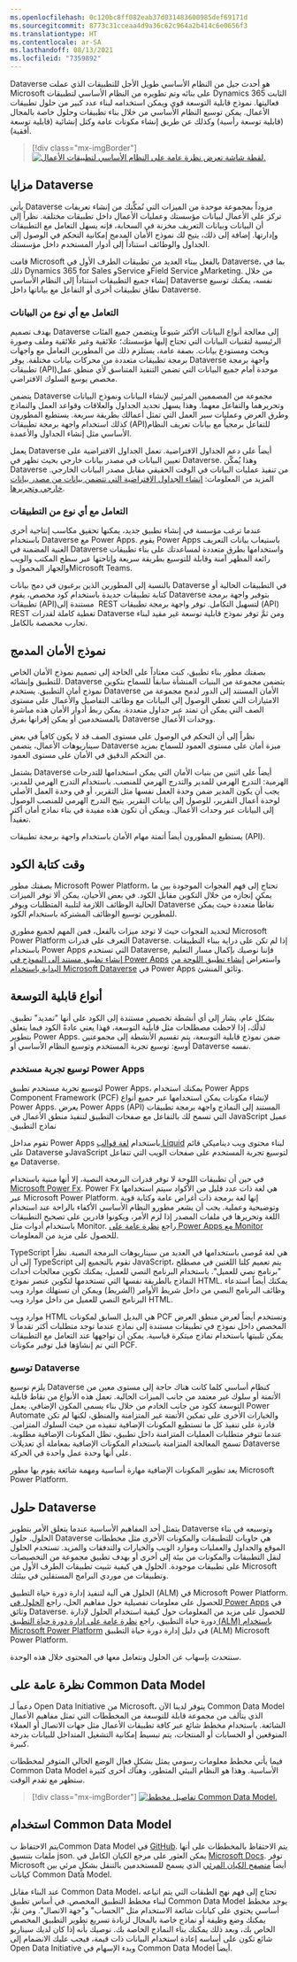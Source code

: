 ```yaml
---
ms.openlocfilehash: 0c120bc8ff082eab37d031483600985def69171d
ms.sourcegitcommit: 8773c31cceaa4d9a36c62c964a2b414c6e0656f3
ms.translationtype: HT
ms.contentlocale: ar-SA
ms.lasthandoff: 08/13/2021
ms.locfileid: "7359892"
---
```

Dataverse هو أحدث جيل من النظام الأساسي طويل الأجل للتطبيقات‬ الذي عملت Microsoft على بنائه وتم تطويره من النظام الأساسي لتطبيقات Dynamics 365 الثابت فعاليتها. نموذج قابلية التوسعة قوي ويمكن استخدامه لبناء عدد كبير من حلول تطبيقات الأعمال. يمكن توسيع النظام الأساسي من خلال بناء تطبيقات وحلول خاصة بالمجال (قابلية توسعة رأسية) وكذلك عن طريق إنشاء مكونات عامة وكتل إنشائية (قابلية توسعة أفقية).

> [!div class="mx-imgBorder"]
> [![لقطة شاشة تعرض نظرة عامة على النظام الأساسي لتطبيقات الأعمال.](../media/power-platform.png)](../media/power-platform.png#lightbox)

## <a name="benefits-of-dataverse"></a>مزايا Dataverse

يأتي Dataverse مزوداً بمجموعة موحدة من الميزات التي تُمكِّنك من إنشاء تعريفات تركز على الأعمال لبيانات مؤسستك وعمليات الأعمال داخل تطبيقات مختلفة. نظراً إلى أن البيانات وبيانات التعريف مخزنة في السحابة، فإنه يسهل التعامل مع التطبيقات وإدارتها. إضافة إلى ذلك، يتيح لك نموذج الأمان المدمج إمكانية التحكم في الوصول إلى الجداول والوظائف استناداً إلى أدوار المستخدم داخل مؤسستك.

قامت Microsoft بالفعل ببناء العديد من تطبيقات الطرف الأول في Dataverse، بما في ذلك Dynamics 365 for Sales وService وField Service وMarketing. من خلال إنشاء جميع التطبيقات استناداً إلى النظام الأساسي Dataverse نفسه، يمكنك توسيع نطاق تطبيقات أخرى أو التفاعل مع بياناتها داخل Dataverse.

### <a name="work-with-any-type-of-data"></a>التعامل مع أي نوع من البيانات

يهدف تصميم Dataverse إلى معالجة أنواع البيانات الأكثر شيوعاً ويتضمن جميع الفئات الرئيسية لتقنيات البيانات التي تحتاج إليها مؤسستك؛ علائقية وغير علائقية وملف وصورة وبحث ومستودع بيانات. بصفة عامة، يستلزم ذلك من المطورين التعامل مع واجهات برمجة تطبيقات متعددة من محركات بيانات مختلفة. يوفر Dataverse واجهة برمجة تطبيقات (API)‏ موحدة أمام جميع البيانات التي تضمن التنفيذ المتناسق لأي منطق عمل مخصص يوسع السلوك الافتراضي.

يتضمن Dataverse مجموعة من المصممين المرئيين لإنشاء البيانات ونموذج البيانات وتحريرهما والتفاعل معهما. وهذا يسهل تحديد الجداول والعلاقات وقواعد العمل والنماذج وطرق العرض وعمليات سير العمل التي تمثل أعمالك بطريقة سريعة. يستطيع المطورون كذلك استخدام واجهة برمجة تطبيقات (API)‏ للتفاعل برمجياً مع بيانات تعريف النظام الأساسي مثل إنشاء الجداول والأعمدة.

يعمل Dataverse أيضاً على دعم الجداول الافتراضية. تعمل الجداول الافتراضية على تعيين البيانات في مصدر بيانات خارجي بحيث تظهر في Dataverse. وهذا يُمكّن Dataverse من تنفيذ عمليات البيانات في الوقت الحقيقي مقابل مصدر البيانات الخارجي. المزيد من المعلومات: [إنشاء الجداول الافتراضية التي تتضمن بيانات من مصدر بيانات خارجي وتحريرها](/powerapps/maker/data-platform/create-edit-virtual-entities/?azure-portal=true).

### <a name="work-with-any-type-of-app"></a>التعامل مع أي نوع من التطبيقات

عندما ترغب مؤسسة في إنشاء تطبيق جديد، يمكنها تحقيق مكاسب إنتاجية أخرى باستخدام Dataverse مع Power Apps. يقوم Power Apps باستيعاب بيانات التعريف الغنية المضمنة في Dataverse واستخدامها بطرق متعددة لمساعدتك على بناء تطبيقات رائعة المظهر آمنة وقابلة للتوسيع بطريقة سريعة وإتاحتها عبر سطح المكتب والويب والجهاز المحمول وMicrosoft Teams.

بالنسبة إلى المطورين الذين يرغبون في دمج بيانات Dataverse في التطبيقات الحالية أو كتابة تطبيقات جديدة باستخدام كود مخصص، يقوم Dataverse بتوفير واجهة برمجة تطبيقات (API)‏ مستندة إلى REST لتسهيل التكامل. توفر واجهة برمجة تطبيقات (API)‏ REST تغطية كاملة لقدرات Dataverse ومن ثمَّ توفر نموذج قابلية توسعة غير مقيد لبناء تجارب مخصصة بالكامل.

## <a name="built-in-security-model"></a>نموذج الأمان المدمج

بصفتك مطور بناء تطبيق، كنت معتاداً على الحاجة إلى تصميم نموذج الأمان الخاص للتطبيق وإنشائه. Dataverse يتضمن مجموعة من البنيات المنشأة سابقاً للسماح بتكوين نموذج أمان التطبيق. يستخدم Dataverse الأمان المستند إلى الدور لدمج مجموعة من الامتيازات التي تغطي الوصول إلى البيانات مع وظائف التفاصيل والأعمال على مستوى الصف التي يمكن أن تمتد عبر جداول متعددة. يمكن ربط أدوار الأمان هذه مباشرة بالمستخدمين أو يمكن إقرانها بفرق Dataverse ووحدات الأعمال.

نظراً إلى أن التحكم في الوصول على مستوى الصف قد لا يكون كافياً في بعض سيناريوهات الأعمال، يتضمن Dataverse ميزة أمان على مستوى العمود للسماح بمزيد من التحكم الدقيق في الأمان على مستوى العمود.

يشتمل Dataverse أيضاً على اثنين من بنيات الأمان التي يمكن استخدامها للتدرجات الهرمية: التدرج الهرمي للمدير والتدرج الهرمي للمنصب. باستخدام التدرج الهرمي للمدير، يجب أن يكون المدير ضمن وحدة العمل نفسها مثل التقرير، أو في وحدة العمل الأصلي لوحدة أعمال التقرير، للوصول إلى بيانات التقرير. يتيح التدرج الهرمي للمنصب الوصول إلى البيانات عبر وحدات الأعمال. ويمكن أن تكون هذه مفيدة في بناء نماذج أمان أكثر تعقيداً.

يستطيع المطورون أيضاً أتمتة مهام الأمان باستخدام واجهة برمجة تطبيقات (API)‏.

## <a name="when-to-write-code"></a>وقت كتابة الكود

بصفتك مطور Microsoft Power Platform، تحتاج إلى فهم الفجوات الموجودة بين ما يمكن إنجازه من خلال التكوين مقابل الكود. في بعض الأحيان، يمكن ألا توفر الميزات الحالية الوظائف اللازمة لتلبية المتطلبات ويوفر Dataverse نقاطاً متعددة حيث يمكن للمطورين توسيع الوظائف المشتركة باستخدام الكود.

لتحديد الفجوات حيث لا توجد ميزات بالفعل، فمن المهم لجميع مطوري Microsoft Power Platform التعرف على قدرات Dataverse. إذا لم تكن على دراية ببناء التطبيقات باستخدام Power Apps التي تستخدم Dataverse, فإننا نوصيك بإكمال مسار التعليم [إنشاء تطبيق مستند إلى النموذج في Power Apps](/learn/paths/create-app-models-business-processes/?azure-portal=true) واستعراض [إنشاء تطبيق اللوحة من البداية باستخدام Microsoft Dataverse](/powerapps/maker/canvas-apps/data-platform-create-app-scratch/?azure-portal=true) في Power Apps وثائق المنشئ.

## <a name="types-of-extensibility"></a>أنواع قابلية التوسعة

بشكلٍ عام، يشار إلى أي أنشطة تخصيص مستندة إلى الكود على أنها "تمديد" تطبيق. لذلك، إذا لاحظت مصطلحات مثل قابلية التوسعة، فهذا يعني عادةً الكود فيما يتعلق بتطوير Power Apps. ضمن نموذج قابلية التوسعة، يتم تقسيم الأنشطة إلى مجموعتين أوسع: توسيع تجربة المستخدم وتوسيع النظام الأساسي أو Dataverse نفسه.

### <a name="extending-the-user-experience-of-power-apps"></a>توسيع تجربة مستخدم Power Apps

لتوسيع تجربة مستخدم تطبيق Power Apps، يمكنك استخدام Power Apps Component Framework (PCF) لإنشاء مكونات يمكن استخدامها عبر جميع أنواع Power Apps. يعرض Power Apps المستند إلى النماذج‬‏‫ واجهة برمجة تطبيقات (API)‏ عميل JavaScript التي تسمح لك بالتفاعل مع صفحات التطبيق لتنفيذ منطق الأعمال في نماذج التطبيق.

تقوم مداخل Power Apps باستخدام [لغة قوالب Liquid](/powerapps/maker/portals/liquid/liquid-overview/?azure-portal=true) لبناء محتوى ويب ديناميكي قائم على Dataverse وJavaScript لتوسيع تجربة المستخدم على صفحات الويب التي تتفاعل مع Dataverse.

في حين أن تطبيقات اللوحة لا توفر قدرات البرمجة النصية، إلا أنها مبنية باستخدام [Microsoft Power Fx](/power-platform/power-fx/overview/?azure-portal=true). Power Fx هي لغة ذات عدد قليل من الأكواد سيتم استخدامها عبر Microsoft Power Platform. إنها لغة برمجة ذات أغراض عامة وكتابة قوية وتوضيحية وعملية. يجب أن يشعر مطورو النظام الأساسي الأكفاء بالراحة عند استخدام اللغة وتحريرها في ملفات المصدر إذا لزم الأمر، ويكونوا قادرين على تصحيح التطبيقات باستخدام أدوات مثل Monitor. راجع [نظرة عامة على Power Apps مع Monitor](/powerapps/maker/monitor-overview/?azure-portal=true) للحصول على مزيد من المعلومات.

TypeScript هي لغة مُوصى باستخدامها في العديد من سيناريوهات البرمجة النصية. نظراً إلى أن TypeScript تقوم بالتجميع إلى JavaScript، يتم تعميم كلتا اللغتين في مصطلح "برنامج نصي للعميل". باستخدام البرنامج النصي للعميل، يمكنك تكوين معالجات أحداث النماذج بالطريقة نفسها التي تستخدمها لتكوين عنصر نموذج HTML. يمكنك أيضاً استدعاء وظائف البرنامج النصي من داخل شريط الأوامر (الشريط) ويمكن أن تستهلك موارد ويب البرنامج النصي للعميل من داخل موارد ويب HTML.

موارد ويب HTML هي البديل السابق لمكونات PCF وتستخدم أيضاً لعرض منطق العرض المخصص داخل نموذج في تطبيقات مستندة إلى نماذج عندما توجد متطلبات أكثر تقدماً لا يمكن تلبيتها باستخدام نماذج مبتكرة قياسية. يمكن أن تواجهها عند التعامل مع التطبيقات التي تم إنشاؤها قبل توفير مكونات PCF.

### <a name="extending-dataverse"></a>توسيع Dataverse 

يلزم توسيع Dataverse كنظام أساسي كلما كانت هناك حاجة إلى مستوى معين من الأتمتة أو سلوك غير معتمد من جانب الميزات الحالية. تعمل هذه الأنواع من نقاط قابلية التوسعة ككود من جانب الخادم من خلال بناء يسمى المكون الإضافي. يعمل Power Automate والخيارات الأخرى على تمكين الأتمتة غير المتزامنة والمنطق، لكنها لم تكن قادرة على تنفيذ كل ما تستطيع المكونات الإضافية تنفيذه من حيث السلوك المتزامن. عندما تتوفر متطلبات العمليات المتزامنة داخل تطبيق، تظل المكونات الإضافية مطلوبة. تسمح المعالجة المتزامنة باستخدام المكونات الإضافية بمعاملة أي تعديلات Dataverse على أنها وحدة عمل واحدة في الحركة.

يعد تطوير المكونات الإضافية مهارة أساسية ومهمة شائعة يقوم بها مطور Microsoft Power Platform.

## <a name="dataverse-solutions"></a>حلول Dataverse

يتمثل أحد المفاهيم الأساسية عندما يتعلق الأمر بتطوير Dataverse وتوسيعه في بناء الحلول. حلول Dataverse هي حاويات للتطبيقات والمكونات الأخرى مثل مخططات الموقع والجداول والعمليات وموارد الويب والخيارات والتدفقات والمزيد. تستخدم الحلول لنقل التطبيقات والمكونات من بيئة إلى أخرى أو بهدف تطبيق مجموعة من التخصيصات على تطبيقات موجودة. الحلول هي كيفية تثبيت تطبيقات الطرف الأول من Microsoft وتطبيقات من موردي البرامج المستقلين في بيئتك.

الحلول هي آلية لتنفيذ إدارة دورة حياة التطبيق (ALM) في Microsoft Power Platform. للحصول على معلومات تفصيلية حول مفاهيم الحل، راجع [الحلول في Power Apps](/powerapps/maker/data-platform/solutions-overview/?azure-portal=true) في وثائق Dataverse. للحصول على مزيد من المعلومات حول كيفية استخدام الحلول لإدارة دورة حياة التطبيق، راجع [نظرة عامة على إدارة دورة حياة التطبيق (ALM) باستخدام Microsoft Power Platform](/power-platform/alm/overview-alm/?azure-portal=true) في دليل إدارة دورة حياة التطبيق (ALM) Microsoft Power Platform.

سنتحدث بإسهاب عن الحلول ونتعامل معها في المحتوى خلال هذه الوحدة.

## <a name="common-data-model-overview"></a>نظرة عامة على Common Data Model

دعماً لـ Open Data Initiative من Microsoft، يتوفر لدينا الآن Common Data Model الذي يتألف من مجموعة قابلة للتوسعة من المخططات التي تمثل مفاهيم الأعمال الشائعة. باستخدام مخطط شائع عبر كافة تطبيقات الأعمال مثل جهات الاتصال أو العملاء المتوقعين أو الحسابات أو المنتجات، يتم تبسيط إمكانية التشغيل المتداخل للبيانات بدرجة كبيرة.

فيما يأتي مخطط معلومات رسومي يمثل بشكلٍ فعال الوضع الحالي المتوفر لمخططات Common Data Model الأساسية. وهذا هو النظام البيئي المتطور، وهناك أخرى كثيرة ستظهر مع تقدم الوقت.

> [!div class="mx-imgBorder"]
> [![تفاصيل مخطط Common Data Model.](../media/schema.png)](../media/schema.png#lightbox)

## <a name="consuming-the-common-data-model"></a>استخدام Common Data Model

يتم الاحتفاظ بCommon Data Model في [GitHub](https://github.com/microsoft/CDM/?azure-portal=true). يتم الاحتفاظ بالمخططات على أنها ملفات بتنسيق json. يمكن العثور على مرجع الكيان الكامل في [Microsoft Docs](/common-data-model/schema/core/applicationCommon/overview/?azure-portal=true). توفر Microsoft أيضاً [متصفح الكيان المرئي](https://microsoft.github.io/CDM/?azure-portal=true) الذي يسمح للمستخدمين بالتنقل بشكلٍ مرئي بين كيانات Common Data Model.

عند البناء مقابل Common Data Model، تحتاج إلى فهم نهج الطبقات التي يتم اتباعه لبناء مخطط التطبيق المخصص. في أساس تطبيق Common Data Model يوجد مخطط أساسي يحتوي على كيانات شائعة الاستخدام مثل "الحساب" و"جهة الاتصال". ومن ثمَّ، يمكنك وضع وظيفة أو نماذج خاصة بالمجال لزيادة تسريع تطوير التطبيق المخصص الخاص بك، وبعد ذلك يمكنك بناء النماذج الخاصة بك. نوصيك بأنه إذا كان لديك سيناريو شائع تكون على أساسه إعادة استخدام البيانات ذات قيمة، فيجب عليك الانضمام إلى Open Data Initiative وبدء الإسهام في Common Data Model أيضاً.
